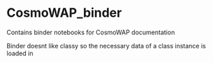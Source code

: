 # CosmoWAP_binder
Contains binder notebooks for CosmoWAP documentation

Binder doesnt like classy so the necessary data of a class instance is loaded in
